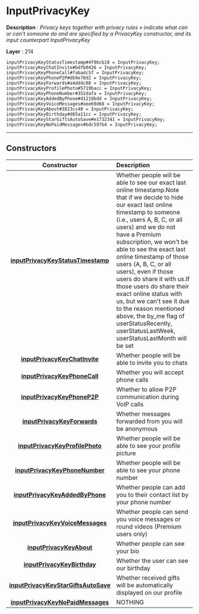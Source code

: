# InputPrivacyKey

**Description** : *Privacy keys together with privacy rules &raquo; indicate what can or can&#039;t someone do and are specified by a PrivacyKey constructor, and its input counterpart InputPrivacyKey*

**Layer** : 214

```tl
inputPrivacyKeyStatusTimestamp#4f96cb18 = InputPrivacyKey;
inputPrivacyKeyChatInvite#bdfb0426 = InputPrivacyKey;
inputPrivacyKeyPhoneCall#fabadc5f = InputPrivacyKey;
inputPrivacyKeyPhoneP2P#db9e70d2 = InputPrivacyKey;
inputPrivacyKeyForwards#a4dd4c08 = InputPrivacyKey;
inputPrivacyKeyProfilePhoto#5719bacc = InputPrivacyKey;
inputPrivacyKeyPhoneNumber#352dafa = InputPrivacyKey;
inputPrivacyKeyAddedByPhone#d1219bdd = InputPrivacyKey;
inputPrivacyKeyVoiceMessages#aee69d68 = InputPrivacyKey;
inputPrivacyKeyAbout#3823cc40 = InputPrivacyKey;
inputPrivacyKeyBirthday#d65a11cc = InputPrivacyKey;
inputPrivacyKeyStarGiftsAutoSave#e1732341 = InputPrivacyKey;
inputPrivacyKeyNoPaidMessages#bdc597b4 = InputPrivacyKey;
```

---

## Constructors

| Constructor | Description |
| :---: | :--- |
| [**inputPrivacyKeyStatusTimestamp**](constructor/inputPrivacyKeyStatusTimestamp) | Whether people will be able to see our exact last online timestamp.Note that if we decide to hide our exact last online timestamp to someone (i.e., users A, B, C, or all users) and we do not have a Premium subscription, we won't be able to see the exact last online timestamp of those users (A, B, C, or all users), even if those users do share it with us.If those users do share their exact online status with us, but we can't see it due to the reason mentioned above, the by_me flag of userStatusRecently, userStatusLastWeek, userStatusLastMonth will be set |
| [**inputPrivacyKeyChatInvite**](constructor/inputPrivacyKeyChatInvite) | Whether people will be able to invite you to chats |
| [**inputPrivacyKeyPhoneCall**](constructor/inputPrivacyKeyPhoneCall) | Whether you will accept phone calls |
| [**inputPrivacyKeyPhoneP2P**](constructor/inputPrivacyKeyPhoneP2P) | Whether to allow P2P communication during VoIP calls |
| [**inputPrivacyKeyForwards**](constructor/inputPrivacyKeyForwards) | Whether messages forwarded from you will be anonymous |
| [**inputPrivacyKeyProfilePhoto**](constructor/inputPrivacyKeyProfilePhoto) | Whether people will be able to see your profile picture |
| [**inputPrivacyKeyPhoneNumber**](constructor/inputPrivacyKeyPhoneNumber) | Whether people will be able to see your phone number |
| [**inputPrivacyKeyAddedByPhone**](constructor/inputPrivacyKeyAddedByPhone) | Whether people can add you to their contact list by your phone number |
| [**inputPrivacyKeyVoiceMessages**](constructor/inputPrivacyKeyVoiceMessages) | Whether people can send you voice messages or round videos (Premium users only) |
| [**inputPrivacyKeyAbout**](constructor/inputPrivacyKeyAbout) | Whether people can see your bio |
| [**inputPrivacyKeyBirthday**](constructor/inputPrivacyKeyBirthday) | Whether the user can see our birthday |
| [**inputPrivacyKeyStarGiftsAutoSave**](constructor/inputPrivacyKeyStarGiftsAutoSave) | Whether received gifts will be automatically displayed on our profile |
| [**inputPrivacyKeyNoPaidMessages**](constructor/inputPrivacyKeyNoPaidMessages) | NOTHING |